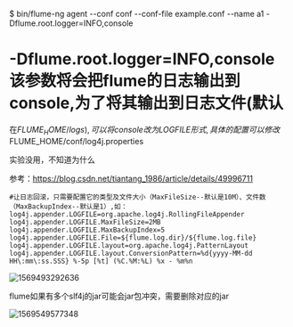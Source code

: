 $ bin/flume-ng agent --conf conf --conf-file example.conf  --name a1 -Dflume.root.logger=INFO,console

# -Dflume.root.logger=INFO,console 该参数将会把flume的日志输出到console,为了将其输出到日志文件(默认
在$FLUME_HOME/logs),可以将console改为LOGFILE形式,具体的配置可以修改$FLUME_HOME/conf/log4j.properties

实验没用，不知道为什么



参考：https://blog.csdn.net/tiantang_1986/article/details/49996711

```shell
#让日志回滚，只需要配置它的类型及文件大小（MaxFileSize--默认是10M）、文件数（MaxBackupIndex--默认是1）,如：
log4j.appender.LOGFILE=org.apache.log4j.RollingFileAppender
log4j.appender.LOGFILE.MaxFileSize=2MB
log4j.appender.LOGFILE.MaxBackupIndex=5
log4j.appender.LOGFILE.File=${flume.log.dir}/${flume.log.file}
log4j.appender.LOGFILE.layout=org.apache.log4j.PatternLayout
log4j.appender.LOGFILE.layout.ConversionPattern=%d{yyyy-MM-dd HH\:mm\:ss.SSS} %-5p [%t] (%C.%M:%L) %x - %m%n
```

![1569493292636](E:\git-workspace\note\images\bigdata\flume\1569493292636.png)

flume如果有多个slf4j的jar可能会jar包冲突，需要删除对应的jar

![1569549577348](E:\git-workspace\note\images\bigdata\flume\1569549577348.png)